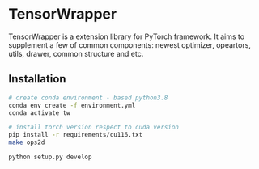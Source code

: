 
# TensorWrapper
TensorWrapper is a extension library for PyTorch framework. It aims to supplement a few of common components: newest optimizer, opeartors, utils, drawer, common structure and etc.

## Installation
```bash
# create conda environment - based python3.8
conda env create -f environment.yml
conda activate tw

# install torch version respect to cuda version
pip install -r requirements/cu116.txt
make ops2d

python setup.py develop

```

